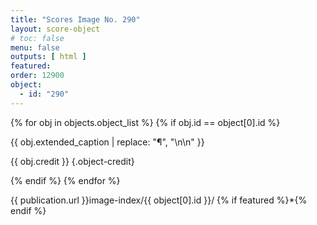 ```yaml
---
title: "Scores Image No. 290"
layout: score-object
# toc: false
menu: false
outputs: [ html ]
featured: 
order: 12900
object:
  - id: "290"
---
```


{% for obj in objects.object_list %}
{% if obj.id == object[0].id %}

{{ obj.extended_caption | replace: "¶", "\n\n" }}

{{ obj.credit }} {.object-credit}

{% endif %}
{% endfor %}

<div class="object-credit object-url is-print-only">

{{ publication.url }}image-index/{{ object[0].id }}/ {% if featured %}*{% endif %}

</div>
